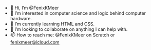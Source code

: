 - 👋 Hi, I’m @FenixKMeer
- 👀 I’m interested in computer science and logic behind computer hardware.
- 🌱 I’m currently learning HTML and CSS.
- 💞️ I’m looking to collaborate on anything I can help with.
- 📫 How to reach me: @FenixKMeer on Scratch or fenixmeer@icloud.com
